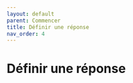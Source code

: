 ```yaml
---
layout: default
parent: Commencer
title: Définir une réponse
nav_order: 4
---
```


# Définir une réponse